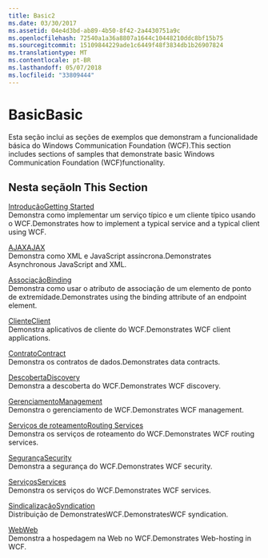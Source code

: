 ```yaml
---
title: Basic2
ms.date: 03/30/2017
ms.assetid: 04e4d3bd-ab89-4b50-8f42-2a4430751a9c
ms.openlocfilehash: 72540a1a36a8807a1644c10448210ddc8bf15b75
ms.sourcegitcommit: 15109844229ade1c6449f48f3834db1b26907824
ms.translationtype: MT
ms.contentlocale: pt-BR
ms.lasthandoff: 05/07/2018
ms.locfileid: "33809444"
---
```

# <a name="basic"></a><span data-ttu-id="f5196-102">Basic</span><span class="sxs-lookup"><span data-stu-id="f5196-102">Basic</span></span>
<span data-ttu-id="f5196-103">Esta seção inclui as seções de exemplos que demonstram a funcionalidade básica do Windows Communication Foundation (WCF).</span><span class="sxs-lookup"><span data-stu-id="f5196-103">This section includes sections of samples that demonstrate basic Windows Communication Foundation (WCF)functionality.</span></span>  
  
## <a name="in-this-section"></a><span data-ttu-id="f5196-104">Nesta seção</span><span class="sxs-lookup"><span data-stu-id="f5196-104">In This Section</span></span>  
 [<span data-ttu-id="f5196-105">Introdução</span><span class="sxs-lookup"><span data-stu-id="f5196-105">Getting Started</span></span>](../../../../docs/framework/wcf/samples/getting-started-sample.md)  
 <span data-ttu-id="f5196-106">Demonstra como implementar um serviço típico e um cliente típico usando o WCF.</span><span class="sxs-lookup"><span data-stu-id="f5196-106">Demonstrates how to implement a typical service and a typical client using WCF.</span></span>  
  
 [<span data-ttu-id="f5196-107">AJAX</span><span class="sxs-lookup"><span data-stu-id="f5196-107">AJAX</span></span>](../../../../docs/framework/wcf/samples/ajax.md)  
 <span data-ttu-id="f5196-108">Demonstra como XML e JavaScript assíncrona.</span><span class="sxs-lookup"><span data-stu-id="f5196-108">Demonstrates Asynchronous JavaScript and XML.</span></span>  
  
 [<span data-ttu-id="f5196-109">Associação</span><span class="sxs-lookup"><span data-stu-id="f5196-109">Binding</span></span>](../../../../docs/framework/wcf/samples/binding.md)  
 <span data-ttu-id="f5196-110">Demonstra como usar o atributo de associação de um elemento de ponto de extremidade.</span><span class="sxs-lookup"><span data-stu-id="f5196-110">Demonstrates using the binding attribute of an endpoint element.</span></span>  
  
 [<span data-ttu-id="f5196-111">Cliente</span><span class="sxs-lookup"><span data-stu-id="f5196-111">Client</span></span>](../../../../docs/framework/wcf/samples/client.md)  
 <span data-ttu-id="f5196-112">Demonstra aplicativos de cliente do WCF.</span><span class="sxs-lookup"><span data-stu-id="f5196-112">Demonstrates WCF client applications.</span></span>  
  
 [<span data-ttu-id="f5196-113">Contrato</span><span class="sxs-lookup"><span data-stu-id="f5196-113">Contract</span></span>](../../../../docs/framework/wcf/samples/contract.md)  
 <span data-ttu-id="f5196-114">Demonstra os contratos de dados.</span><span class="sxs-lookup"><span data-stu-id="f5196-114">Demonstrates data contracts.</span></span>  
  
 [<span data-ttu-id="f5196-115">Descoberta</span><span class="sxs-lookup"><span data-stu-id="f5196-115">Discovery</span></span>](../../../../docs/framework/wcf/samples/discovery-samples.md)  
 <span data-ttu-id="f5196-116">Demonstra a descoberta do WCF.</span><span class="sxs-lookup"><span data-stu-id="f5196-116">Demonstrates WCF discovery.</span></span>  
  
 [<span data-ttu-id="f5196-117">Gerenciamento</span><span class="sxs-lookup"><span data-stu-id="f5196-117">Management</span></span>](../../../../docs/framework/wcf/samples/management.md)  
 <span data-ttu-id="f5196-118">Demonstra o gerenciamento de WCF.</span><span class="sxs-lookup"><span data-stu-id="f5196-118">Demonstrates WCF management.</span></span>  
  
 [<span data-ttu-id="f5196-119">Serviços de roteamento</span><span class="sxs-lookup"><span data-stu-id="f5196-119">Routing Services</span></span>](../../../../docs/framework/wcf/samples/routing-services.md)  
 <span data-ttu-id="f5196-120">Demonstra os serviços de roteamento do WCF.</span><span class="sxs-lookup"><span data-stu-id="f5196-120">Demonstrates WCF routing services.</span></span>  
  
 [<span data-ttu-id="f5196-121">Segurança</span><span class="sxs-lookup"><span data-stu-id="f5196-121">Security</span></span>](../../../../docs/framework/wcf/samples/security-in-wcf.md)  
 <span data-ttu-id="f5196-122">Demonstra a segurança do WCF.</span><span class="sxs-lookup"><span data-stu-id="f5196-122">Demonstrates WCF security.</span></span>  
  
 [<span data-ttu-id="f5196-123">Serviços</span><span class="sxs-lookup"><span data-stu-id="f5196-123">Services</span></span>](../../../../docs/framework/wcf/samples/services.md)  
 <span data-ttu-id="f5196-124">Demonstra os serviços do WCF.</span><span class="sxs-lookup"><span data-stu-id="f5196-124">Demonstrates WCF services.</span></span>  
  
 [<span data-ttu-id="f5196-125">Sindicalização</span><span class="sxs-lookup"><span data-stu-id="f5196-125">Syndication</span></span>](../../../../docs/framework/wcf/samples/syndication.md)  
 <span data-ttu-id="f5196-126">Distribuição de DemonstratesWCF.</span><span class="sxs-lookup"><span data-stu-id="f5196-126">DemonstratesWCF syndication.</span></span>  
  
 [<span data-ttu-id="f5196-127">Web</span><span class="sxs-lookup"><span data-stu-id="f5196-127">Web</span></span>](../../../../docs/framework/wcf/samples/web.md)  
 <span data-ttu-id="f5196-128">Demonstra a hospedagem na Web no WCF.</span><span class="sxs-lookup"><span data-stu-id="f5196-128">Demonstrates Web-hosting in WCF.</span></span>
